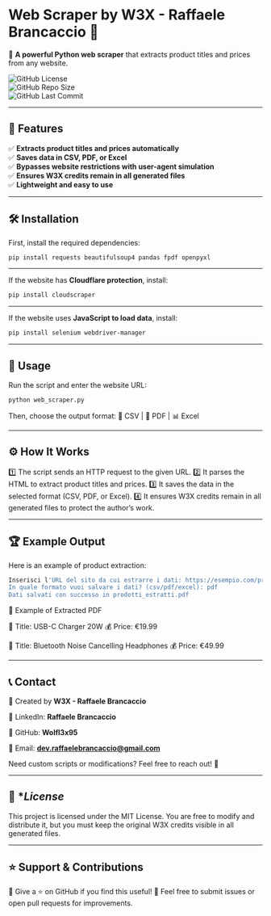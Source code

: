 # Web Scraper by W3X - Raffaele Brancaccio 🚀

📡 **A powerful Python web scraper** that extracts product titles and prices from any website.

![GitHub License](https://img.shields.io/badge/License-MIT-yellow.svg)  
![GitHub Repo Size](https://img.shields.io/github/repo-size/Wolfl3x95/web_scraper)  
![GitHub Last Commit](https://img.shields.io/github/last-commit/Wolfl3x95/web_scraper)  

---

## 📜 **Features**
✅ **Extracts product titles and prices automatically**  
✅ **Saves data in CSV, PDF, or Excel**  
✅ **Bypasses website restrictions with user-agent simulation**  
✅ **Ensures W3X credits remain in all generated files**  
✅ **Lightweight and easy to use**  

---

## 🛠 **Installation**
First, install the required dependencies:
```bash
pip install requests beautifulsoup4 pandas fpdf openpyxl
```


---

If the website has **Cloudflare protection**, install:
```bash
pip install cloudscraper
```

---

If the website uses **JavaScript to load data**, install:
```bash
pip install selenium webdriver-manager
```
---

## 🚀 **Usage**
Run the script and enter the website URL:
```bash
python web_scraper.py
```
Then, choose the output format:
📄 CSV | 📝 PDF | 📊 Excel

---

## ⚙ **How It Works**
1️⃣ The script sends an HTTP request to the given URL.
2️⃣ It parses the HTML to extract product titles and prices.
3️⃣ It saves the data in the selected format (CSV, PDF, or Excel).
4️⃣ It ensures W3X credits remain in all generated files to protect the author’s work.

---

## 🏆 **Example Output**
Here is an example of product extraction:
```bash
Inserisci l'URL del sito da cui estrarre i dati: https://esempio.com/prodotti
In quale formato vuoi salvare i dati? (csv/pdf/excel): pdf
Dati salvati con successo in prodotti_estratti.pdf
```
📸 Example of Extracted PDF

📌 Title: USB-C Charger 20W
💰 Price: €19.99

📌 Title: Bluetooth Noise Cancelling Headphones
💰 Price: €49.99

---

## 📞 **Contact**
🔹 Created by **W3X - Raffaele Brancaccio**

🔹 LinkedIn: **Raffaele Brancaccio**

🔹 GitHub: **Wolfl3x95**

🔹 Email: **dev.raffaelebrancaccio@gmail.com**

Need custom scripts or modifications? Feel free to reach out! 🚀

---

## 📜 **License*
This project is licensed under the MIT License.
You are free to modify and distribute it, but you must keep the original W3X credits visible in all generated files.

---

## ⭐ **Support & Contributions**
🔹 Give a ⭐ on GitHub if you find this useful!
🔹 Feel free to submit issues or open pull requests for improvements.
